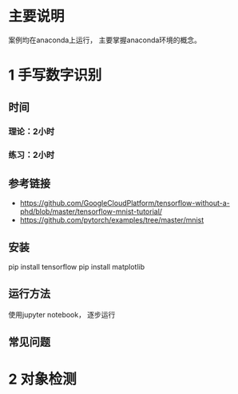 # 主要说明
案例均在anaconda上运行，
主要掌握anaconda环境的概念。
# 1 手写数字识别
## 时间
### 理论：2小时
### 练习：2小时
## 参考链接
* https://github.com/GoogleCloudPlatform/tensorflow-without-a-phd/blob/master/tensorflow-mnist-tutorial/
* https://github.com/pytorch/examples/tree/master/mnist
## 安装
pip install tensorflow
pip install matplotlib
## 运行方法
使用jupyter notebook， 逐步运行
## 常见问题
# 2 对象检测
